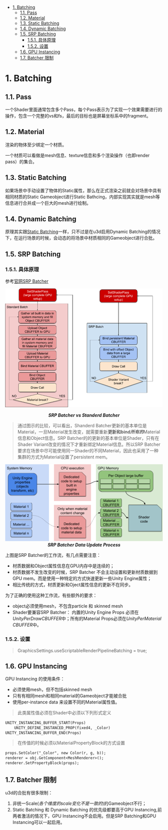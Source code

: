 <!-- TOC -->

- [1. Batching](#1-batching)
    - [1.1. Pass](#11-pass)
    - [1.2. Material](#12-material)
    - [1.3. Static Batching](#13-static-batching)
    - [1.4. Dynamic Batching](#14-dynamic-batching)
    - [1.5. SRP Batching](#15-srp-batching)
        - [1.5.1. 具体原理](#151-具体原理)
        - [1.5.2. 设置](#152-设置)
    - [1.6. GPU Instancing](#16-gpu-instancing)
    - [1.7. Batcher 限制](#17-batcher-限制)

<!-- /TOC -->

# 1. Batching
## 1.1. Pass
一个Shader里面通常包含多个Pass，每个Pass表示为了实现一个效果需要进行的操作，包含一个完整的vs和fs，最后的目标也是屏幕坐标系中的fragment。
## 1.2. Material
渲染的物体至少绑定一个材质。

一个材质可以看做是mesh信息、texture信息和多个渲染操作（也即render pass）的集合。
## 1.3. Static Batching
如果场景中手动设置了物体的Static属性，那么在正式渲染之前就会对场景中具有相同材质的Static Gameobject进行Static Bathcing，内部实现其实就是mesh等信息进行合并成一个巨大的mesh进行绘制。
## 1.4. Dynamic Batching
原理其实跟[Static Batching](##13-static-batching)一样，只不过是在u3d启用Dynamic Batching的情况下，在运行场景的时候，会动态的将场景中材质相同的Gameobject进行合批。
## 1.5. SRP Batching
### 1.5.1. 具体原理

参考[官网SRP Batcher](https://docs.unity3d.com/Manual/SRPBatcher.html)
<div align=center>

![SRP Batcher vs Standerd Batcher][SRPBatcherProcess]

***SRP Batcher vs Standerd Batcher***
</div>

>通过图示的比较，可以看出，Shanderd Batcher更新的基本单位是Material，一旦Material发生改变，就需要重新**更新和bind*所有的***Material信息和Object信息。SRP Batcher的的更新的基本单位是Shader，只有在Shader Variant改变的情况下才重新绑定Material信息。所以SRP Batcher要求在场景中尽可能使用同一Shader的不同Material，因此也采用了一种集群的方式为Material设置了persistent mem。
<div align=center>

![SRP Batcher Data Update Process][SRPBatcherDataUpateProcess]
***SRP Batcher Data Update Process***
</div>

上图是SRP Batcher的工作流，有几点需要注意：
- 材质数据和Object属性信息在GPU内存中是连续的；
- 材质数据不发生改变的时候，SRP Batcher 不会主动设置和更新材质数据到GPU mem。而是使用一种特定的方式快速更新一些Unity Engine属性；
- 相比传统的方式，材质更新和Oject属性信息的更新不在同步。

为了正确的使用这种工作流，有些额外的要求：
- object必须使用mesh，不包含particle 和 skinned mesh
- Shader要兼容SRP Batcher： 内置的Unity Engine Props 必须在*UnityPerDrawCBUFFER*中；所有的Material Props必须在*UnityPerMaterial CBUFFER*中。

### 1.5.2. 设置
> GraphicsSettings.useScriptableRenderPipelineBatching = true;

## 1.6. GPU Instancing
GPU Instancing 的使用条件：
- 必须使用mesh，但不包括skinned mesh
- 只有有相同mesh和相同material的Gameobject才能被合批
- 使用per-instance data 来设置不同的Material属性值。
>此类属性值必须在Shader中必须以下列形式定义

```
UNITY_INSTANCING_BUFFER_START(Props)
    UNITY_DEFINE_INSTANCED_PROP(fixed4, _Color)
UNITY_INSTANCING_BUFFER_END(Props)
```
>在传值的时候必须以MaterialPropertyBlock的方式设置

```
props.SetColor("_Color", new Color(r, g, b));  
renderer = obj.GetComponent<MeshRenderer>();
renderer.SetPropertyBlock(props);
```

## 1.7. Batcher 限制
u3d的合批有很多限制：
1. 非统一Scale(*各个维度的scale变化不是一致的*)的Gameobject不行；
2. Static Batching 和 Dynamic Batching 的优先级都要高于GPU Instancing,前两者激活的情况下，GPU Instancing不会启用。但是SRP Batching和GPU Instancing可以一起启用。

[SRPBatcherProcess]: ./SRPBatcherProcess.png
[SRPBatcherDataUpateProcess]: ./SRP_Batcher_Data_Update_Process.png